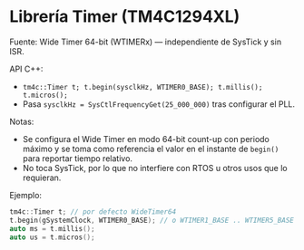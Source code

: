 # Librería Timer (TM4C1294XL)

Fuente: Wide Timer 64-bit (WTIMERx) — independiente de SysTick y sin ISR.

API C++:
- `tm4c::Timer t; t.begin(sysclkHz, WTIMER0_BASE); t.millis(); t.micros();`
- Pasa `sysclkHz = SysCtlFrequencyGet(25_000_000)` tras configurar el PLL.

Notas:
- Se configura el Wide Timer en modo 64-bit count-up con periodo máximo y se toma
  como referencia el valor en el instante de `begin()` para reportar tiempo relativo.
- No toca SysTick, por lo que no interfiere con RTOS u otros usos que lo requieran.

Ejemplo:
```c++
tm4c::Timer t; // por defecto WideTimer64
t.begin(gSystemClock, WTIMER0_BASE); // o WTIMER1_BASE .. WTIMER5_BASE
auto ms = t.millis();
auto us = t.micros();
```